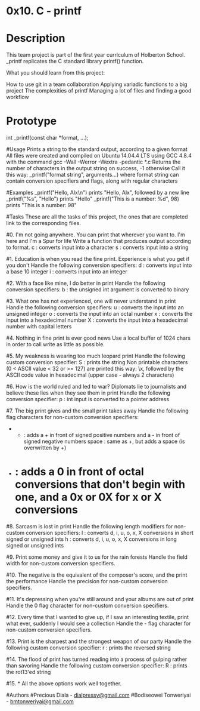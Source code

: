# 0x10. C - printf

# Description
This team project is part of the first year curriculum of Holberton School. _printf replicates the C standard library printf() function.

What you should learn from this project:

How to use git in a team collaboration
Applying variadic functions to a big project
The complexities of printf
Managing a lot of files and finding a good workflow

# Prototype
int _printf(const char *format, ...);

#Usage
Prints a string to the standard output, according to a given format
All files were created and compiled on Ubuntu 14.04.4 LTS using GCC 4.8.4 with the command gcc -Wall -Werror -Wextra -pedantic *.c
Returns the number of characters in the output string on success, -1 otherwise
Call it this way: _printf("format string", arguments...) where format string can contain conversion specifiers and flags, along with regular characters

#Examples
_printf("Hello, Alx\n") prints "Hello, Alx", followed by a new line
_printf("%s", "Hello") prints "Hello"
_printf("This is a number: %d", 98) prints "This is a number: 98"

#Tasks
These are all the tasks of this project, the ones that are completed link to the corresponding files.

#0. I'm not going anywhere. You can print that wherever you want to. I'm here and I'm a Spur for life
Write a function that produces output according to format.
c : converts input into a character
s : converts input into a string

#1. Education is when you read the fine print. Experience is what you get if you don't
Handle the following conversion specifiers:
d : converts input into a base 10 integer
i : converts input into an integer

#2. With a face like mine, I do better in print
Handle the following conversion specifiers:
b : the unsigned int argument is converted to binary

#3. What one has not experienced, one will never understand in print
Handle the following conversion specifiers:
u : converts the input into an unsigned integer
o : converts the input into an octal number
x : converts the input into a hexadecimal number
X : converts the input into a hexadecimal number with capital letters

#4. Nothing in fine print is ever good news
Use a local buffer of 1024 chars in order to call write as little as possible.

#5. My weakness is wearing too much leopard print
Handle the following custom conversion specifier:
S : prints the string
Non printable characters (0 < ASCII value < 32 or >= 127) are printed this way: \x, followed by the ASCII code value in hexadecimal (upper case - always 2 characters)

#6. How is the world ruled and led to war? Diplomats lie to journalists and believe these lies when they see them in print
Handle the following conversion specifier:
p : int input is converted to a pointer address

#7. The big print gives and the small print takes away
Handle the following flag characters for non-custom conversion specifiers:
- + : adds a + in front of signed positive numbers and a - in front of signed negative numbers
space : same as +, but adds a space (is overwritten by +)
- # : adds a 0 in front of octal conversions that don't begin with one, and a 0x or 0X for x or X conversions

#8. Sarcasm is lost in print
Handle the following length modifiers for non-custom conversion specifiers:
l : converts d, i, u, o, x, X conversions in short signed or unsigned ints
h : converts d, i, u, o, x, X conversions in long signed or unsigned ints

#9. Print some money and give it to us for the rain forests
Handle the field width for non-custom conversion specifiers.

#10. The negative is the equivalent of the composer's score, and the print the performance
Handle the precision for non-custom conversion specifiers.

#11. It's depressing when you're still around and your albums are out of print
Handle the 0 flag character for non-custom conversion specifiers.

#12. Every time that I wanted to give up, if I saw an interesting textile, print what ever, suddenly I would see a collection
Handle the - flag character for non-custom conversion specifiers.

#13. Print is the sharpest and the strongest weapon of our party
Handle the following custom conversion specifier:
r : prints the reversed string

#14. The flood of print has turned reading into a process of gulping rather than savoring
Handle the following custom conversion specifier:
R : prints the rot13'ed string

#15. *
All the above options work well together.

#Authors
#Precious Diala - dialpressy@gmail.com
#Bodiseowei Tonweriyai - bmtonweriyai@gmail.com
